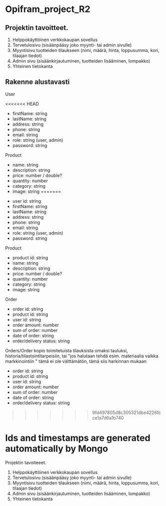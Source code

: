 # Opifram_project_R2

## Projektin tavoitteet.

1. Helppokäyttöinen verkkokaupan sovellus
2. Tervetulosivu (sisäänpääsy joko myynti- tai admin sivulle)
3. Myyntisivu tuotteiden tilaukseen (nimi, määrä, hinta, loppusumma, kori, tilaajan tiedot)
4. Admin sivu (sisäänkirjautuminen, tuotteiden lisääminen, lompakko)
5. Yhteinen tietokanta


## Rakenne alustavasti

User

<<<<<<< HEAD
- firstName: string
- lastName: string
- address: string
- phone: string
- email: string
- role: string (user, admin)
- password: string

Product

- name: string
- description: string
- price: number / double?
- quantity: number
- category: string
- image: string
=======
* user id: string
* firstName: string
* lastName: string
* address: string
* phone: string
* email: string
* role: string (user, admin)
* password: string


Product

* product id: string
* name: string
* description: string
* price: number / double?
* quantity: number
* category: string
* image: string


Order

* order id: string
* product id: string
* user id: string
* order amount: number
* sum of order: number
* date of order: string
* order/delivery status: string

Orders/Order kopio toimitetuista tilauksista omaksi tauluksi, historia/tilastointitarpeisiin, tai "jos halutaan tehdä esim. materiaalia vaikka markkinointiin " tämä ei ole välttämätön, tämä siis harkinnan mukaan

* order id: string
* product id: string
* user id: string
* order amount: number
* sum of order: number
* date of order: string
* order/delivery status: string
>>>>>>> 9fd497805d8c305321dbe4226fcce1a7d6a1b740

# Ids and timestamps are generated automatically by Mongo

Projektin tavoiteeet.

1. Helppokäyttöinen verkkokaupan sovellus
2. Tervetulosivu (sisäänpääsy joko myynti- tai admin sivulle)
3. Myyntisivu tuotteiden tilaukseen (nimi, määrä, hinta, loppusumma, kori, tilaajan tiedot)
4. Admin sivu (sisäänkirjautuminen, tuotteiden lisääminen, lompakko)
5. Yhteinen tietokanta
